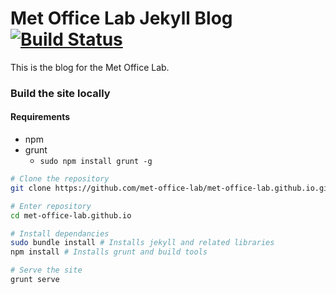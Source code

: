 # Met Office Lab Jekyll Blog [![Build Status](https://travis-ci.org/met-office-lab/blog.svg)](https://travis-ci.org/met-office-lab/blog)

This is the blog for the Met Office Lab.

### Build the site locally

#### Requirements
 * npm
 * grunt
   * `sudo npm install grunt -g`

```bash
# Clone the repository
git clone https://github.com/met-office-lab/met-office-lab.github.io.git

# Enter repository
cd met-office-lab.github.io

# Install dependancies
sudo bundle install # Installs jekyll and related libraries
npm install # Installs grunt and build tools

# Serve the site
grunt serve
```
